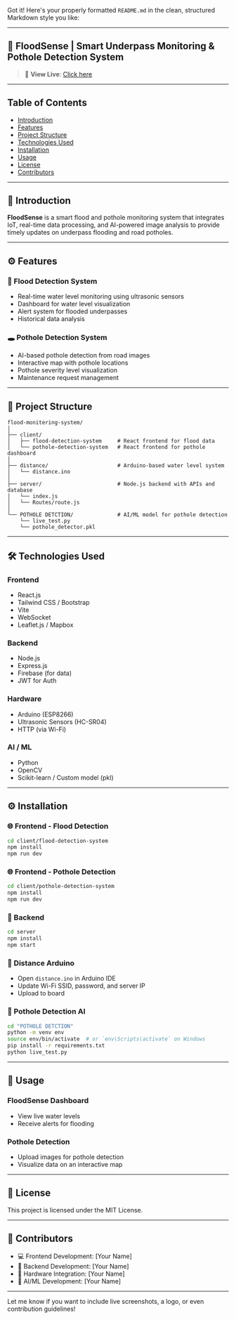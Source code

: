 Got it! Here's your properly formatted `README.md` in the clean, structured Markdown style you like:

---

## 🌊 FloodSense | Smart Underpass Monitoring & Pothole Detection System

> 🚀 **View Live**: [Click here](https://your-deployed-url.vercel.app/)

---

## Table of Contents
- [Introduction](#introduction)
- [Features](#features)
- [Project Structure](#project-structure)
- [Technologies Used](#technologies-used)
- [Installation](#installation)
- [Usage](#usage)
- [License](#license)
- [Contributors](#contributors)

---

## 🧠 Introduction

**FloodSense** is a smart flood and pothole monitoring system that integrates IoT, real-time data processing, and AI-powered image analysis to provide timely updates on underpass flooding and road potholes.

---

## ⚙️ Features

### 🌊 Flood Detection System
- Real-time water level monitoring using ultrasonic sensors
- Dashboard for water level visualization
- Alert system for flooded underpasses
- Historical data analysis

### 🕳️ Pothole Detection System
- AI-based pothole detection from road images
- Interactive map with pothole locations
- Pothole severity level visualization
- Maintenance request management

---

## 📁 Project Structure

```
flood-monitering-system/
│
├── client/
│   ├── flood-detection-system     # React frontend for flood data
│   └── pothole-detection-system   # React frontend for pothole dashboard
│
├── distance/                      # Arduino-based water level system
│   └── distance.ino
│
├── server/                        # Node.js backend with APIs and database
│   └── index.js
│   └── Routes/route.js
│
└── POTHOLE DETCTION/              # AI/ML model for pothole detection
    └── live_test.py
    └── pothole_detector.pkl
```

---

## 🛠️ Technologies Used

### Frontend
- React.js
- Tailwind CSS / Bootstrap
- Vite
- WebSocket
- Leaflet.js / Mapbox

### Backend
- Node.js
- Express.js
- Firebase (for data)
- JWT for Auth

### Hardware
- Arduino (ESP8266)
- Ultrasonic Sensors (HC-SR04)
- HTTP (via Wi-Fi)

### AI / ML
- Python
- OpenCV
- Scikit-learn / Custom model (pkl)

---

## ⚙️ Installation

### 🌐 Frontend - Flood Detection

```bash
cd client/flood-detection-system
npm install
npm run dev
```

### 🌐 Frontend - Pothole Detection

```bash
cd client/pothole-detection-system
npm install
npm run dev
```

### 🔧 Backend

```bash
cd server
npm install
npm start
```

### 🤖 Distance Arduino

- Open `distance.ino` in Arduino IDE
- Update Wi-Fi SSID, password, and server IP
- Upload to board

### 🧠 Pothole Detection AI

```bash
cd "POTHOLE DETCTION"
python -m venv env
source env/bin/activate  # or `env\Scripts\activate` on Windows
pip install -r requirements.txt
python live_test.py
```

---

## 🚀 Usage

### FloodSense Dashboard
- View live water levels
- Receive alerts for flooding

### Pothole Detection
- Upload images for pothole detection
- Visualize data on an interactive map

---

## 📜 License

This project is licensed under the MIT License.

---

## 👥 Contributors

- 💻 Frontend Development: [Your Name]
- 🔧 Backend Development: [Your Name]
- 🔌 Hardware Integration: [Your Name]
- 🤖 AI/ML Development: [Your Name]

---

Let me know if you want to include live screenshots, a logo, or even contribution guidelines!
